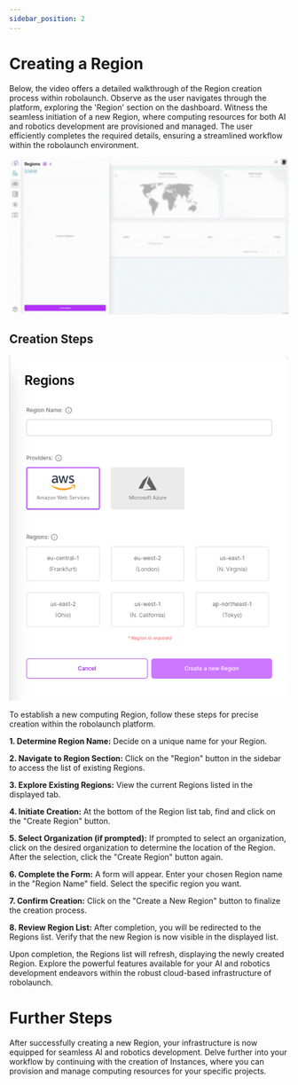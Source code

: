 ```yaml
---
sidebar_position: 2
---
```


# Creating a Region
Below, the video offers a detailed walkthrough of the Region creation process within robolaunch. Observe as the user navigates through the platform, exploring the 'Region' section on the dashboard. Witness the seamless initiation of a new Region, where computing resources for both AI and robotics development are provisioned and managed. The user efficiently completes the required details, ensuring a streamlined workflow within the robolaunch environment. 

![To create a Region, all you need is to determine a Region name.](./img/create-region.gif)

## Creation Steps

![Create Region](./img/create-region.png)

To establish a new computing Region, follow these steps for precise creation within the robolaunch platform.

**1. Determine Region Name:** Decide on a unique name for your Region.

**2. Navigate to Region Section:** Click on the "Region" button in the sidebar to access the list of existing Regions.

**3. Explore Existing Regions:** View the current Regions listed in the displayed tab.

**4. Initiate Creation:** At the bottom of the Region list tab, find and click on the "Create Region" button.

**5. Select Organization (if prompted):** If prompted to select an organization, click on the desired organization to determine the location of the Region. After the selection, click the "Create Region" button again.

**6. Complete the Form:** A form will appear. Enter your chosen Region name in the "Region Name" field. Select the specific region you want.

**7. Confirm Creation:** Click on the "Create a New Region" button to finalize the creation process.

**8. Review Region List:** After completion, you will be redirected to the Regions list. Verify that the new Region is now visible in the displayed list.

Upon completion, the Regions list will refresh, displaying the newly created Region. Explore the powerful features available for your AI and robotics development endeavors within the robust cloud-based infrastructure of robolaunch.

# Further Steps
After successfully creating a new Region, your infrastructure is now equipped for seamless AI and robotics development. Delve further into your workflow by continuing with the creation of Instances, where you can provision and manage computing resources for your specific projects.